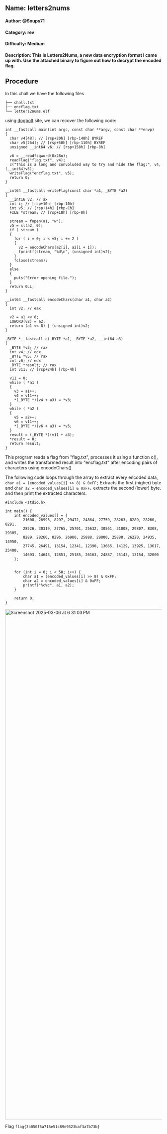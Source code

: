 ## Name: letters2nums
#### Author: @Soups71
#### Category: rev
#### Difficulty: Medium
#### Description: This is Letters2Nums, a new data encryption format I came up with. Use the attached binary to figure out how to decrypt the encoded flag. 


## Procedure
In this chall we have the following files 
```
├── chall.txt
├── encflag.txt
└── letters2nums.elf
```

using [dogbolt](https://dogbolt.org/) site, we can recover the following code:
```
int __fastcall main(int argc, const char **argv, const char **envp)
{
  char v4[48]; // [rsp+20h] [rbp-140h] BYREF
  char v5[264]; // [rsp+50h] [rbp-110h] BYREF
  unsigned __int64 v6; // [rsp+158h] [rbp-8h]

  v6 = __readfsqword(0x28u);
  readFlag("flag.txt", v4);
  c("This is a long and convoluded way to try and hide the flag:", v4, (__int64)v5);
  writeFlag("encflag.txt", v5);
  return 0;
}

__int64 __fastcall writeFlag(const char *a1, _BYTE *a2)
{
  __int16 v2; // ax
  int i; // [rsp+10h] [rbp-10h]
  int v5; // [rsp+14h] [rbp-Ch]
  FILE *stream; // [rsp+18h] [rbp-8h]

  stream = fopen(a1, "w");
  v5 = sl(a2, 0);
  if ( stream )
  {
    for ( i = 0; i < v5; i += 2 )
    {
      v2 = encodeChars(a2[i], a2[i + 1]);
      fprintf(stream, "%d\n", (unsigned int)v2);
    }
    fclose(stream);
  }
  else
  {
    puts("Error opening file.");
  }
  return 0LL;
}

__int64 __fastcall encodeChars(char a1, char a2)
{
  int v2; // eax

  v2 = a1 << 8;
  LOWORD(v2) = a2;
  return (a1 << 8) | (unsigned int)v2;
}

_BYTE *__fastcall c(_BYTE *a1, _BYTE *a2, __int64 a3)
{
  _BYTE *v3; // rax
  int v4; // edx
  _BYTE *v5; // rax
  int v6; // edx
  _BYTE *result; // rax
  int v11; // [rsp+24h] [rbp-4h]

  v11 = 0;
  while ( *a1 )
  {
    v3 = a1++;
    v4 = v11++;
    *(_BYTE *)(v4 + a3) = *v3;
  }
  while ( *a2 )
  {
    v5 = a2++;
    v6 = v11++;
    *(_BYTE *)(v6 + a3) = *v5;
  }
  result = (_BYTE *)(v11 + a3);
  *result = 0;
  return result;
}

```

This program reads a flag from "flag.txt", processes it using a function c(), and writes the transformed result into "encflag.txt" after encoding pairs of characters using encodeChars().

The following code loops through the array to extract every encoded data, ```char a1 = (encoded_values[i] >> 8) & 0xFF;``` Extracts the first (higher) byte and ```char a2 = encoded_values[i] & 0xFF;``` extracts the second (lower) byte. and then print the extracted characters.

```
#include <stdio.h>

int main() {
    int encoded_values[] = {
        21608, 26995, 8297, 29472, 24864, 27759, 28263, 8289, 28260, 8291, 
        28526, 30319, 27765, 25701, 25632, 30561, 31008, 29807, 8308, 29305, 
        8289, 28260, 8296, 26980, 25888, 29800, 25888, 26220, 24935, 14950, 
        27745, 26491, 13154, 12341, 12390, 13665, 14129, 13925, 13617, 25400, 
        14693, 14643, 12851, 25185, 26163, 24887, 25143, 13154, 32000
    };
    
    
    for (int i = 0; i < 50; i++) {
        char a1 = (encoded_values[i] >> 8) & 0xFF;
        char a2 = encoded_values[i] & 0xFF;
        printf("%c%c", a1, a2);
    }
    
    return 0;
}
```

<img width="1638" alt="Screenshot 2025-03-06 at 6 31 03 PM" src="https://github.com/user-attachments/assets/b8328a26-8837-4050-a4a0-34f124bce61a" />


Flag ```flag{3b050f5a716e51c89e9323baf3a7b73b}```


